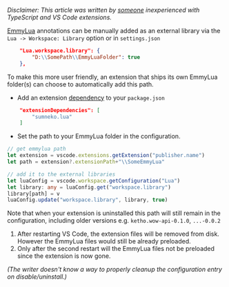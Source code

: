 _Disclaimer: This article was written by [someone](https://github.com/sumneko/lua-language-server/issues/417) inexperienced with TypeScript and VS Code extensions._

[EmmyLua](https://github.com/EmmyLua) annotations can be manually added as an external library via the `Lua -> Workspace: Library` option or in `settings.json`
```json
    "Lua.workspace.library": {
        "D:\\SomePath\\EmmyLuaFolder": true
    },
```
To make this more user friendly, an extension that ships its own EmmyLua folder(s) can choose to automatically add this path.

* Add an extension [dependency](https://code.visualstudio.com/api/references/extension-manifest) to your `package.json`
```json
	"extensionDependencies": [
		"sumneko.lua"
	]
```
* Set the path to your EmmyLua folder in the configuration.
```ts
// get emmylua path
let extension = vscode.extensions.getExtension("publisher.name")
let path = extension?.extensionPath+"\\SomeEmmyLua"

// add it to the external libraries
let luaConfig = vscode.workspace.getConfiguration("Lua")
let library: any = luaConfig.get("workspace.library")
library[path] = v
luaConfig.update("workspace.library", library, true)
```
Note that when your extension is uninstalled this path will still remain in the configuration, including older versions e.g. `ketho.wow-api-0.1.0`, `...-0.0.2`
1. After restarting VS Code, the extension files will be removed from disk. However the EmmyLua files would still be already preloaded.
2. Only after the second restart will the EmmyLua files not be preloaded since the extension is now gone.

_(The writer doesn't know a way to properly cleanup the configuration entry on disable/uninstall.)_